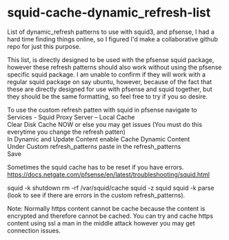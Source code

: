 # squid-cache-dynamic_refresh-list
List of dynamic_refresh patterns to use with squid3, and pfsense, I had a hard time finding things online, so I figured I'd make a collaborative github repo for just this purpose.

This list, is directly designed to be used with the pfsense squid package, however these refresh patterns should also work without using the pfsense specific squid package.
I am unable to confirm if they will work with a regular squid package on say ubuntu, however, because of the fact that these are directly designed for use with pfsense and squid together, but they should be the same formatting, so feel free to try if you so desire.

To use the custom refresh patten with squid in pfsense navigate to  
Services - Squid Proxy Server – Local Cache  
Clear Disk Cache NOW or else you may get issues (You must do this everytime you change the refresh patten)  
In Dynamic and Update Content enable Cache Dynamic Content  
Under Custom refresh_patterns paste in the refresh_patterns  
Save 

Sometimes the squid cache has to be reset if you have errors.
https://docs.netgate.com/pfsense/en/latest/troubleshooting/squid.html

squid -k shutdown
rm -rf /var/squid/cache
squid -z
squid
squid -k parse (look to see if there are errors in the custom refresh_patterns).

Note: Normally https content cannot be cache because the content is encrypted and therefore cannot be cached. You can try and cache https content using ssl a man in the middle attack however you may get connection issues.
